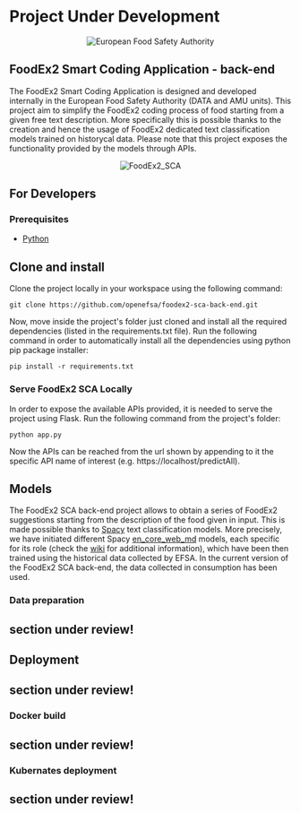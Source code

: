 # Project Under Development

<p align="center">
	<img src="http://www.efsa.europa.eu/profiles/efsa/themes/responsive_efsa/logo.png" alt="European Food Safety Authority"/>
</p>

## FoodEx2 Smart Coding Application - back-end
The FoodEx2 Smart Coding Application is designed and developed internally in the European Food Safety Authority (DATA and AMU units). This project aim to simplify the FoodEx2 coding process of food starting from a given free text description. More specifically this is possible thanks to the creation and hence the usage of FoodEx2 dedicated text classification models trained on historycal data. Please note that this project exposes the functionality provided by the models through APIs. 

<p align="center">
    <img src="src/icons/FE2_POSI.jpg" alt="FoodEx2_SCA"/>
</p>

## For Developers
### Prerequisites
* [Python](https://www.python.org/downloads/)

## Clone and install
Clone the project locally in your workspace using the following command:
```
git clone https://github.com/openefsa/foodex2-sca-back-end.git
```

Now, move inside the project's folder just cloned and install all the required dependencies (listed in the requirements.txt file). Run the following command in order to automatically install all the dependencies using python pip package installer:
```
pip install -r requirements.txt
```

### Serve FoodEx2 SCA Locally
In order to expose the available APIs provided, it is needed to serve the project using Flask. Run the following command from the project's folder:
```
python app.py
```

Now the APIs can be reached from the url shown by appending to it the specific API name of interest (e.g. https://localhost/predictAll).

## Models
The FoodEx2 SCA back-end project allows to obtain a series of FoodEx2 suggestions starting from the description of the food given in input. This is made possible thanks to [Spacy](https://spacy.io/) text classification models. More precisely, we have initiated different Spacy [en_core_web_md](https://spacy.io/models/en#en_core_web_md) models, each specific for its role (check the [wiki](wiki) for additional information), which have been then trained using the historical data collected by EFSA. In the current version of the FoodEx2 SCA back-end, the data collected in consumption has been used.

### Data preparation
## section under review!

## Deployment
## section under review!

### Docker build
## section under review!

### Kubernates deployment
## section under review!
